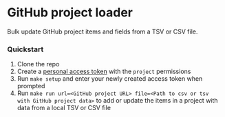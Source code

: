 # GitHub project loader

Bulk update GitHub project items and fields from a TSV or CSV file.

### Quickstart

1. Clone the repo
2. Create a [personal access token](https://docs.github.com/en/authentication/keeping-your-account-and-data-secure/managing-your-personal-access-tokens#creating-a-personal-access-token-classic) with the `project` permissions
3. Run `make setup` and enter your newly created access token when prompted
4. Run `make run url=<GitHub project URL> file=<Path to csv or tsv with GitHub project data>` to add or update the items in a project with data from a local TSV or CSV file
